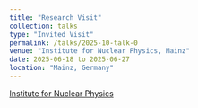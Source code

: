 ```yaml
---
title: "Research Visit"
collection: talks
type: "Invited Visit"
permalink: /talks/2025-10-talk-0
venue: "Institute for Nuclear Physics, Mainz"
date: 2025-06-18 to 2025-06-27
location: "Mainz, Germany"
---
```


[Institute for Nuclear Physics](https://wwwth.kph.uni-mainz.de)
